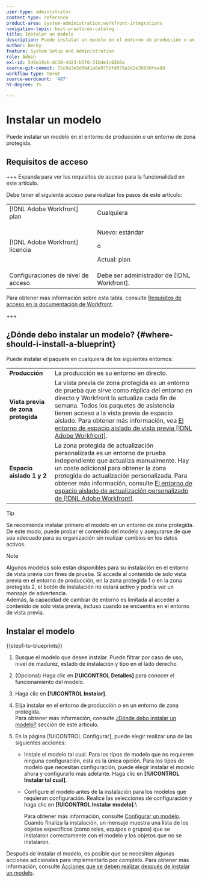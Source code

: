 ```yaml
---
user-type: administrator
content-type: reference
product-area: system-administration;workfront-integrations
navigation-topic: best-practices-catalog
title: Instalar un modelo
description: Puede instalar un modelo en el entorno de producción o un entorno de zona protegida.
author: Becky
feature: System Setup and Administration
role: Admin
exl-id: 546e19ab-dc50-4d23-b5f6-31bde1c82b6a
source-git-commit: 55c8a3e5d0041a0e975bfd979a2d2e38930fea8d
workflow-type: tm+mt
source-wordcount: '487'
ht-degree: 1%

---
```


# Instalar un modelo

Puede instalar un modelo en el entorno de producción o un entorno de zona protegida.

## Requisitos de acceso

+++ Expanda para ver los requisitos de acceso para la funcionalidad en este artículo.

Debe tener el siguiente acceso para realizar los pasos de este artículo:

<table style="table-layout:auto"> 
 <col> 
 <col> 
 <tbody> 
  <tr> 
   <td role="rowheader">[!DNL Adobe Workfront] plan</td> 
   <td>Cualquiera</td> 
  </tr> 
  <tr> 
   <td role="rowheader">[!DNL Adobe Workfront] licencia</td> 
   <td>
   <p>Nuevo: estándar</p>
   <p>o</p>
   <p>Actual: plan</p></td> 
  </tr> 
  <tr> 
   <td role="rowheader">Configuraciones de nivel de acceso</td> 
   <td>Debe ser administrador de [!DNL Workfront]. </td> 
  </tr> 
 </tbody> 
</table>

Para obtener más información sobre esta tabla, consulte [Requisitos de acceso en la documentación de Workfront](/help/quicksilver/administration-and-setup/add-users/access-levels-and-object-permissions/access-level-requirements-in-documentation.md).

+++

## ¿Dónde debo instalar un modelo? {#where-should-i-install-a-blueprint}

Puede instalar el paquete en cualquiera de los siguientes entornos:

<table style="table-layout:auto">
        <tr>
        <td><strong>Producción</strong></td>
        <td>La producción es su entorno en directo.</td>
    </tr>
    <tr>
        <td><strong>Vista previa de zona protegida</strong></td>
        <td>La vista previa de zona protegida es un entorno de prueba que sirve como réplica del entorno en directo y Workfront la actualiza cada fin de semana. Todos los paquetes de asistencia tienen acceso a la vista previa de espacio aislado. Para obtener más información, vea <a href="../../administration-and-setup/set-up-workfront/workfront-testing-environments/wf-preview-sandbox-environment.md">El entorno de espacio aislado de vista previa [!DNL Adobe Workfront]</a>.</td>
    </tr>
    <tr>
        <td><strong>Espacio aislado 1 y 2</strong></td>
        <td>La zona protegida de actualización personalizada es un entorno de prueba independiente que actualiza manualmente. Hay un coste adicional para obtener la zona protegida de actualización personalizada. Para obtener más información, consulte <a href="../../administration-and-setup/set-up-workfront/workfront-testing-environments/wf-custom-refresh-sandbox-environment.md">El entorno de espacio aislado de actualización personalizado de [!DNL Adobe Workfront]</a>.</td>
    </tr>
</table>

>[!TIP]
>
>Se recomienda instalar primero el modelo en un entorno de zona protegida. De este modo, puede probar el contenido del modelo y asegurarse de que sea adecuado para su organización sin realizar cambios en los datos activos.

>[!NOTE]
>
>Algunos modelos solo están disponibles para su instalación en el entorno de vista previa con fines de prueba. Si accede al contenido de solo vista previa en el entorno de producción, en la zona protegida 1 o en la zona protegida 2, el botón de instalación no estará activo y podría ver un mensaje de advertencia.\
>Además, la capacidad de cambiar de entorno es limitada al acceder a contenido de solo vista previa, incluso cuando se encuentra en el entorno de vista previa.

## Instalar el modelo

{{step1-to-blueprints}}

1. Busque el modelo que desee instalar. Puede filtrar por caso de uso, nivel de madurez, estado de instalación y tipo en el lado derecho.
1. (Opcional) Haga clic en **[!UICONTROL Detalles]** para conocer el funcionamiento del modelo.
1. Haga clic en **[!UICONTROL Instalar]**.
1. Elija instalar en el entorno de producción o en un entorno de zona protegida.\
   Para obtener más información, consulte [¿Dónde debo instalar un modelo?](#where-should-i-install-a-blueprint) sección de este artículo.
1. En la página [!UICONTROL Configurar], puede elegir realizar una de las siguientes acciones:

   * Instale el modelo tal cual. Para los tipos de modelo que no requieren ninguna configuración, esta es la única opción. Para los tipos de modelo que necesitan configuración, puede elegir instalar el modelo ahora y configurarlo más adelante. Haga clic en **[!UICONTROL Instalar tal cual]**.
   * Configure el modelo antes de la instalación para los modelos que requieran configuración. Realice las selecciones de configuración y haga clic en **[!UICONTROL Instalar modelo]**.\

     Para obtener más información, consulte [Configurar un modelo](../../administration-and-setup/blueprints/configure-template-package.md).
Cuando finaliza la instalación, un mensaje muestra una lista de los objetos específicos (como roles, equipos o grupos) que se instalaron correctamente con el modelo y los objetos que no se instalaron.

Después de instalar el modelo, es posible que se necesiten algunas acciones adicionales para implementarlo por completo. Para obtener más información, consulte [Acciones que se deben realizar después de instalar un modelo](../../administration-and-setup/blueprints/best-next-actions-after-install.md).
